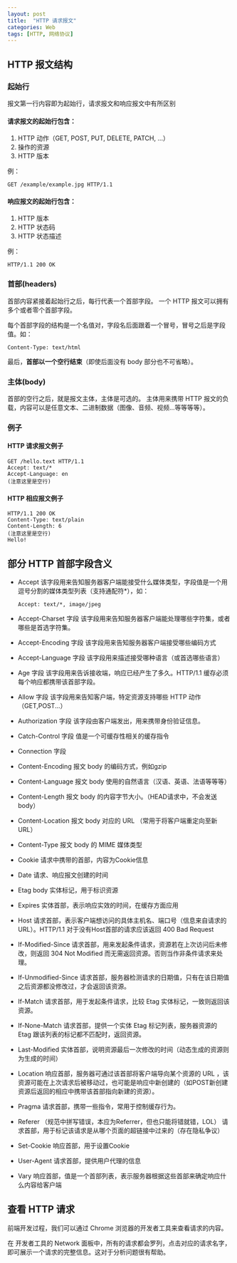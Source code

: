```yaml
---
layout: post
title:  "HTTP 请求报文"
categories: Web
tags: [HTTP, 网络协议]
---
```



## HTTP 报文结构

### 起始行

报文第一行内容即为起始行，请求报文和响应报文中有所区别

#### 请求报文的起始行包含：

1. HTTP 动作（GET, POST, PUT, DELETE, PATCH, ...）
2. 操作的资源
3. HTTP 版本

例：

```
GET /example/example.jpg HTTP/1.1
```

#### 响应报文的起始行包含：

1. HTTP 版本
2. HTTP 状态码
3. HTTP 状态描述

例：

```
HTTP/1.1 200 OK
```


### 首部(headers)

首部内容紧接着起始行之后，每行代表一个首部字段。
一个 HTTP 报文可以拥有多个或者零个首部字段。

每个首部字段的结构是一个名值对，字段名后面跟着一个冒号，冒号之后是字段值。如：

```
Content-Type: text/html
```

最后，**首部以一个空行结束**（即使后面没有 body 部分也不可省略）。

### 主体(body)

首部的空行之后，就是报文主体，主体是可选的。
主体用来携带 HTTP 报文的负载，内容可以是任意文本、二进制数据（图像、音频、视频…等等等等）。

### 例子

#### HTTP 请求报文例子

```
GET /hello.text HTTP/1.1
Accept: text/*
Accept-Language: en
(注意这里是空行)
```

#### HTTP 相应报文例子

```
HTTP/1.1 200 OK
Content-Type: text/plain
Content-Length: 6
(注意这里是空行)
Hello!
```

## 部分 HTTP 首部字段含义

* Accept 
  该字段用来告知服务器客户端能接受什么媒体类型，字段值是一个用逗号分割的媒体类型列表（支持通配符*），如：
  ```
  Accept: text/*, image/jpeg
  ```

* Accept-Charset 字段
  该字段用来告知服务器客户端能处理哪些字符集，或者哪些是首选字符集。

* Accept-Encoding 字段
  该字段用来告知服务器客户端接受哪些编码方式

* Accept-Language 字段
  该字段用来描述接受哪种语言（或首选哪些语言）

* Age 字段
  该字段用来告诉接收端，响应已经产生了多久。HTTP/1.1 缓存必须每个响应都携带该首部字段。

* Allow 字段
  该字段用来告知客户端，特定资源支持哪些 HTTP 动作（GET,POST...）

* Authorization 字段
  该字段由客户端发出，用来携带身份验证信息。

* Catch-Control 字段
  值是一个可缓存性相关的缓存指令

* Connection 字段
  
* Content-Encoding
  报文 body 的编码方式，例如gzip

* Content-Language
  报文 body 使用的自然语言（汉语、英语、法语等等等）

* Content-Length
  报文 body 的内容字节大小。（HEAD请求中，不会发送body）

* Content-Location
  报文 body 对应的 URL （常用于将客户端重定向至新URL）

* Content-Type
  报文 body 的 MIME 媒体类型

* Cookie 
  请求中携带的首部，内容为Cookie信息

* Date
  请求、响应报文创建的时间

* Etag
  body 实体标记，用于标识资源

* Expires
  实体首部，表示响应实效的时间，在缓存方面应用

* Host
  请求首部，表示客户端想访问的具体主机名、端口号（信息来自请求的URL）。HTTP/1.1 对于没有Host首部的请求应该返回 400 Bad Request

* If-Modified-Since
  请求首部，用来发起条件请求，资源若在上次访问后未修改，则返回 304 Not Modified 而无需返回资源。否则当作非条件请求来处理。

* If-Unmodified-Since
  请求首部，服务器检测请求的日期值，只有在该日期值之后资源都没修改过，才会返回该资源。

* If-Match
  请求首部，用于发起条件请求，比较 Etag 实体标记，一致则返回该资源。

* If-None-Match
  请求首部，提供一个实体 Etag 标记列表，服务器资源的 Etag 跟该列表的标记都不匹配时，返回资源。

* Last-Modified
  实体首部，说明资源最后一次修改的时间（动态生成的资源则为生成的时间）

* Location
  响应首部，服务器可通过该首部将客户端导向某个资源的 URL ，该资源可能在上次请求后被移动过，也可能是响应中新创建的（如POST新创建资源后返回的相应中携带该首部指向新建的资源）。

* Pragma
  请求首部，携带一些指令，常用于控制缓存行为。

* Referer （规范中拼写错误，本应为Referrer，但也只能将错就错，LOL）
  请求首部，用于标记该请求是从哪个页面的超链接中过来的（存在隐私争议）

* Set-Cookie
  响应首部，用于设置Cookie

* User-Agent
  请求首部，提供用户代理的信息

* Vary
  响应首部，值是一个首部列表，表示服务器根据这些首部来确定响应什么内容给客户端



## 查看 HTTP 请求

前端开发过程，我们可以通过 Chrome 浏览器的开发者工具来查看请求的内容。

在 开发者工具的 Network 面板中，所有的请求都会罗列，点击对应的请求名字，即可展示一个请求的完整信息。这对于分析问题很有帮助。





